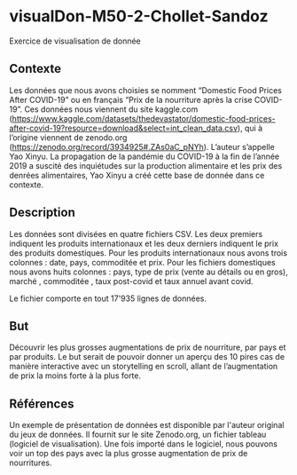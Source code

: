 # visualDon-M50-2-Chollet-Sandoz
Exercice de visualisation de donnée

## Contexte
Les données que nous avons choisies se nomment “Domestic Food Prices After COVID-19” ou en français “Prix de la nourriture après la crise COVID-19”. Ces données nous  viennent du site kaggle.com (https://www.kaggle.com/datasets/thedevastator/domestic-food-prices-after-covid-19?resource=download&select=int_clean_data.csv), qui à l’origine viennent de zenodo.org (https://zenodo.org/record/3934925#.ZAs0aC_pNYh). 
L’auteur s’appelle Yao Xinyu. La propagation de la pandémie du COVID-19 à la fin de l’année 2019 a suscité des inquiétudes sur la production alimentaire et les prix des denrées alimentaires, Yao Xinyu a créé cette base de donnée dans ce contexte.


## Description 
Les données sont divisées en quatre fichiers CSV. Les deux premiers indiquent les produits internationaux et les deux derniers indiquent le prix des produits domestiques. Pour les produits internationaux nous avons trois colonnes : date, pays, commoditée et prix. Pour les fichiers domestiques nous avons huits colonnes : pays, type de prix (vente au détails ou en gros), marché , commoditée , taux post-covid et taux annuel avant covid.

Le fichier comporte en tout 17'935 lignes de données.


## But
Découvrir les plus grosses augmentations de prix de nourriture, par pays et par produits. Le but serait de pouvoir donner un aperçu des 10 pires cas de manière interactive avec un storytelling en scroll, allant de l’augmentation de prix la moins forte à la plus forte. 


## Références
Un exemple de présentation de données est disponible par l'auteur original du jeux de données. Il fournit sur le site Zenodo.org, un fichier tableau (logiciel de visualisation). Une fois importé dans le logiciel, nous pouvons voir un top des pays avec la plus grosse augmentation de prix de nourritures. 
